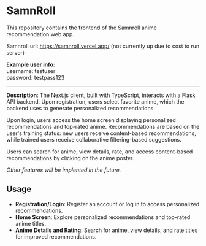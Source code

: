 # SamnRoll
This repository contains the frontend of the Samnroll anime recommendation web app.

Samnroll url: https://samnroll.vercel.app/ (not currently up due to cost to run server)

<u>**Example user info:**</u><br>
username: testuser<br>
password: testpass123

---

**Description**: The Next.js client, built with TypeScript, interacts with a Flask API backend. Upon registration, users select favorite anime, which the backend uses to generate personalized recommendations.

Upon login, users access the home screen displaying personalized recommendations and top-rated anime. Recommendations are based on the user's training status: new users receive content-based recommendations, while trained users receive collaborative filtering-based suggestions.

Users can search for anime, view details, rate, and access content-based recommendations by clicking on the anime poster.

*Other features will be implented in the future.*

## Usage

* **Registration/Login**: Register an account or log in to access personalized recommendations.
* **Home Screen**: Explore personalized recommendations and top-rated anime titles.
* **Anime Details and Rating**: Search for anime, view details, and rate titles for improved recommendations.
